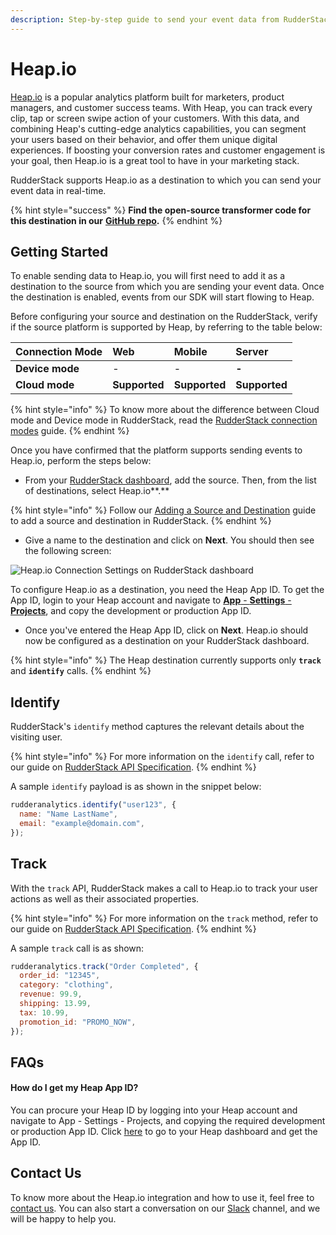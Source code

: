 ```yaml
---
description: Step-by-step guide to send your event data from RudderStack to Heap.io.
---
```


# Heap.io

[Heap.io](https://heap.io/) is a popular analytics platform built for marketers, product managers, and customer success teams. With Heap, you can track every clip, tap or screen swipe action of your customers. With this data, and combining Heap's cutting-edge analytics capabilities, you can segment your users based on their behavior, and offer them unique digital experiences. If boosting your conversion rates and customer engagement is your goal, then Heap.io is a great tool to have in your marketing stack.

RudderStack supports Heap.io as a destination to which you can send your event data in real-time.

{% hint style="success" %}
**Find the open-source transformer code for this destination in our** [**GitHub repo**](https://github.com/rudderlabs/rudder-transformer/tree/master/v0/destinations/heap)**.**
{% endhint %}

## Getting Started

To enable sending data to Heap.io, you will first need to add it as a destination to the source from which you are sending your event data. Once the destination is enabled, events from our SDK will start flowing to Heap. 

Before configuring your source and destination on the RudderStack, verify if the source platform is supported by Heap, by referring to the table below:

| **Connection Mode** | **Web** | **Mobile** | **Server** |
| :--- | :--- | :--- | :--- |
| **Device mode** | - | - | **-** |
| **Cloud mode** | **Supported** | **Supported** | **Supported** |

{% hint style="info" %}
To know more about the difference between Cloud mode and Device mode in RudderStack, read the [RudderStack connection modes](https://docs.rudderstack.com/get-started/rudderstack-connection-modes) guide.
{% endhint %}

Once you have confirmed that the platform supports sending events to Heap.io, perform the steps below:

* From your [RudderStack dashboard](https://app.rudderstack.com/signup?type=freetrial), add the source. Then, from the list of destinations, select Heap.io**.**

{% hint style="info" %}
Follow our [Adding a Source and Destination](https://docs.rudderstack.com/getting-started/adding-source-and-destination-rudderstack) guide to add a source and destination in RudderStack.
{% endhint %}

* Give a name to the destination and click on **Next**. You should then see the following screen:

![Heap.io Connection Settings on RudderStack dashboard](../../.gitbook/assets/screen-shot-2020-12-03-at-2.20.59-pm.png)

To configure Heap.io as a destination, you need the Heap App ID. To get the App ID, login to your Heap account and navigate to [**App** - **Settings** - **Projects**](https://heapanalytics.com/app/settings/projects), and copy the development or production App ID.

* Once you've entered the Heap App ID, click on **Next**. Heap.io should now be configured as a destination on your RudderStack dashboard.

{% hint style="info" %}
The Heap destination currently supports only **`track`** and **`identify`** calls.
{% endhint %}

## Identify

RudderStack's `identify` method captures the relevant details about the visiting user.

{% hint style="info" %}
For more information on the `identify` call, refer to our guide on [RudderStack API Specification](https://docs.rudderstack.com/rudderstack-api-spec).
{% endhint %}

A sample `identify` payload is as shown in the snippet below:

```javascript
rudderanalytics.identify("user123", {
  name: "Name LastName",
  email: "example@domain.com",
});
```

## Track

With the `track` API, RudderStack makes a call to Heap.io to track your user actions as well as their associated properties.

{% hint style="info" %}
For more information on the `track` method, refer to our guide on [RudderStack API Specification](https://docs.rudderstack.com/rudderstack-api-spec).
{% endhint %}

A sample `track` call is as shown:

```javascript
rudderanalytics.track("Order Completed", {
  order_id: "12345",
  category: "clothing",
  revenue: 99.9,
  shipping: 13.99,
  tax: 10.99,
  promotion_id: "PROMO_NOW",
});
```

## FAQs

#### How do I get my Heap App ID?

You can procure your Heap ID by logging into your Heap account and navigate to App - Settings - Projects, and copying the required development or production App ID. Click [here](https://heapanalytics.com/app/settings/projects) to go to your Heap dashboard and get the App ID.

## Contact Us

To know more about the Heap.io integration and how to use it, feel free to [contact us](mailto:%20docs@rudderstack.com). You can also start a conversation on our [Slack](https://resources.rudderstack.com/join-rudderstack-slack) channel, and we will be happy to help you.

